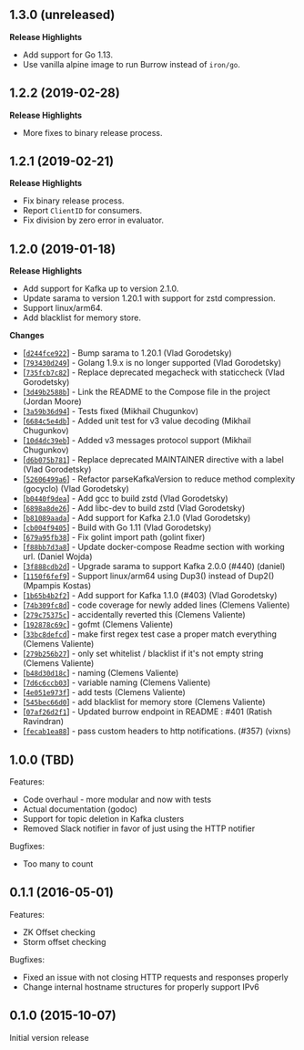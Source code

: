## 1.3.0 (unreleased)

**Release Highlights**

* Add support for Go 1.13.
* Use vanilla alpine image to run Burrow instead of `iron/go`.

## 1.2.2 (2019-02-28)

**Release Highlights**

* More fixes to binary release process.

## 1.2.1 (2019-02-21)

**Release Highlights**

* Fix binary release process.
* Report `ClientID` for consumers.
* Fix division by zero error in evaluator.

## 1.2.0 (2019-01-18)

**Release Highlights**

* Add support for Kafka up to version 2.1.0.
* Update sarama to version 1.20.1 with support for zstd compression.
* Support linux/arm64.
* Add blacklist for memory store.

**Changes**

* [[`d244fce922`](https://github.com/nodejs/node/commit/d244fce922)] - Bump sarama to 1.20.1 (Vlad Gorodetsky)
* [[`793430d249`](https://github.com/nodejs/node/commit/793430d249)] - Golang 1.9.x is no longer supported (Vlad Gorodetsky)
* [[`735fcb7c82`](https://github.com/nodejs/node/commit/735fcb7c82)] - Replace deprecated megacheck with staticcheck (Vlad Gorodetsky)
* [[`3d49b2588b`](https://github.com/nodejs/node/commit/3d49b2588b)] - Link the README to the Compose file in the project (Jordan Moore)
* [[`3a59b36d94`](https://github.com/nodejs/node/commit/3a59b36d94)] - Tests fixed (Mikhail Chugunkov)
* [[`6684c5e4db`](https://github.com/nodejs/node/commit/6684c5e4db)] - Added unit test for v3 value decoding (Mikhail Chugunkov)
* [[`10d4dc39eb`](https://github.com/nodejs/node/commit/10d4dc39eb)] - Added v3 messages protocol support (Mikhail Chugunkov)
* [[`d6b075b781`](https://github.com/nodejs/node/commit/d6b075b781)] - Replace deprecated MAINTAINER directive with a label (Vlad Gorodetsky)
* [[`52606499a6`](https://github.com/nodejs/node/commit/52606499a6)] - Refactor parseKafkaVersion to reduce method complexity (gocyclo) (Vlad Gorodetsky)
* [[`b0440f9dea`](https://github.com/nodejs/node/commit/b0440f9dea)] - Add gcc to build zstd (Vlad Gorodetsky)
* [[`6898a8de26`](https://github.com/nodejs/node/commit/6898a8de26)] - Add libc-dev to build zstd (Vlad Gorodetsky)
* [[`b81089aada`](https://github.com/nodejs/node/commit/b81089aada)] - Add support for Kafka 2.1.0 (Vlad Gorodetsky)
* [[`cb004f9405`](https://github.com/nodejs/node/commit/cb004f9405)] - Build with Go 1.11 (Vlad Gorodetsky)
* [[`679a95fb38`](https://github.com/nodejs/node/commit/679a95fb38)] - Fix golint import path (golint fixer)
* [[`f88bb7d3a8`](https://github.com/nodejs/node/commit/f88bb7d3a8)] - Update docker-compose Readme section with working url. (Daniel Wojda)
* [[`3f888cdb2d`](https://github.com/nodejs/node/commit/3f888cdb2d)] - Upgrade sarama to support Kafka 2.0.0 (#440) (daniel)
* [[`1150f6fef9`](https://github.com/nodejs/node/commit/1150f6fef9)] - Support linux/arm64 using Dup3() instead of Dup2() (Mpampis Kostas)
* [[`1b65b4b2f2`](https://github.com/nodejs/node/commit/1b65b4b2f2)] - Add support for Kafka 1.1.0 (#403) (Vlad Gorodetsky)
* [[`74b309fc8d`](https://github.com/nodejs/node/commit/74b309fc8d)] - code coverage for newly added lines (Clemens Valiente)
* [[`279c75375c`](https://github.com/nodejs/node/commit/279c75375c)] - accidentally reverted this (Clemens Valiente)
* [[`192878c69c`](https://github.com/nodejs/node/commit/192878c69c)] - gofmt (Clemens Valiente)
* [[`33bc8defcd`](https://github.com/nodejs/node/commit/33bc8defcd)] - make first regex test case a proper match everything (Clemens Valiente)
* [[`279b256b27`](https://github.com/nodejs/node/commit/279b256b27)] - only set whitelist / blacklist if it's not empty string (Clemens Valiente)
* [[`b48d30d18c`](https://github.com/nodejs/node/commit/b48d30d18c)] - naming (Clemens Valiente)
* [[`7d6c6ccb03`](https://github.com/nodejs/node/commit/7d6c6ccb03)] - variable naming (Clemens Valiente)
* [[`4e051e973f`](https://github.com/nodejs/node/commit/4e051e973f)] - add tests (Clemens Valiente)
* [[`545bec66d0`](https://github.com/nodejs/node/commit/545bec66d0)] - add blacklist for memory store (Clemens Valiente)
* [[`07af26d2f1`](https://github.com/nodejs/node/commit/07af26d2f1)] - Updated burrow endpoint in README : #401 (Ratish Ravindran)
* [[`fecab1ea88`](https://github.com/nodejs/node/commit/fecab1ea88)] - pass custom headers to http notifications. (#357) (vixns)

## 1.0.0 (TBD)

Features:
  - Code overhaul - more modular and now with tests
  - Actual documentation (godoc)
  - Support for topic deletion in Kafka clusters
  - Removed Slack notifier in favor of just using the HTTP notifier

Bugfixes:
  - Too many to count

## 0.1.1 (2016-05-01)

Features:
  - ZK Offset checking
  - Storm offset checking

Bugfixes:
  - Fixed an issue with not closing HTTP requests and responses properly
  - Change internal hostname structures for properly support IPv6

## 0.1.0 (2015-10-07)

Initial version release
